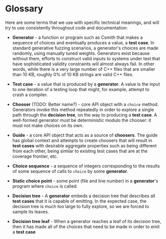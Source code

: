 # Glossary

Here are some terms that we use with specific technical meanings, and
will try to use consistently throughout code and documentation:

* **Generator** - a function or program such as Csmith that makes a
    sequence of choices and eventually produces a value, a **test
    case**. In standard generative fuzzing scenarios, a generator's
    choices are made randomly, using manually tuned
    weights. Generators exist because without them, efforts to
    construct valid inputs to systems under test that have
    sophisticated validity constraints will almost always fail.  In
    other words, while there is a very large number of C++ files that
    are smaller than 10 KB, roughly 0% of 10 KB strings are valid C++
    files.

* **Test case** - a value that is produced by a **generator**.  A
    value is the input to one iteration of a testing loop that might,
    for example, attempt to crash a compiler.

* **Chooser** (TODO: Better name?) - core API object with a `choice`
    method. Generators invoke this method repeatedly in order to
    explore a single path through the **decision tree**, on the way to
    producing a **test case**. A well-formed generator must be
    deterministic modulo the chooser: it must not make choices on its
    own.

* **Guide** - a core API object that acts as a source of **choosers**.
    The guide has global context and attempts to create choosers that
    will result in **test cases** with desirable aggregate properties
    such as being different from each other, being similar to existing
    test cases that are at the coverage frontier, etc.

* **Choice sequence** - a sequence of integers corresponding to the
    results of some sequence of calls to `choice` by some
    **generator**.

* **Static choice point** - some point (file and line number) in a
    **generator**'s program where `choice` is called.

* **Decision tree** - A **generator** embeds a decision tree that
    describes all **test cases** that it is capable of emitting. In
    the expected case, the decision tree is much too large to fully
    explore, so we are forced to sample its leaves.

* **Decision tree leaf** - When a generator reaches a leaf of its
    decision tree, then it has made all of the choices that need to be
    made in order to emit a **test case**
